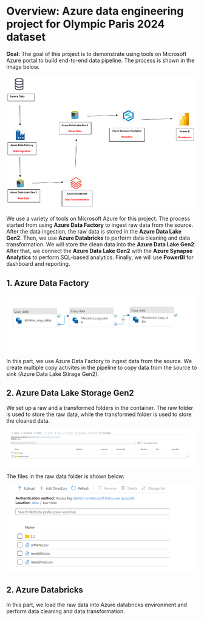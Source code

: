 
# Overview: Azure data engineering project for Olympic Paris 2024 dataset 

**Goal:** The goal of this project is to demonstrate using tools on Microsoft Azure portal to build end-to-end data pipeline. The process is shown in the image below.

![](image/Azure.png)

We use a variety of tools on Microsoft Azure for this project. The process started from using **Azure Data Factory** to ingest raw data from the source. After the data ingestion, the raw data is stored in the **Azure Data Lake Gen2**. Then, we use **Azure Databricks** to perform data cleaning and data transformation. We will store the clean data into the **Azure Data Lake Gen2**. After that, we connect the **Azure Data Lake Gen2** with the **Azure Synapse Analytics** to perform SQL-based analytics. Finally, we will use **PowerBI** for dashboard and reporting.


## 1. Azure Data Factory

![](image/Azure_Data_Factory_Activities.png)

In this part, we use Azure Data Factory to ingest data from the source. We create multiple copy activites in the pipeline to copy data from the source to sink (Azure Data Lake Stirage Gen2). 

## 2. Azure Data Lake Storage Gen2

We set up a raw and a transformed folders in the container. The raw folder is used to store the raw data, while the transformed folder is used to store the cleaned data.

![](image/Azure_Data_Lake_Storage_Gen2_Container.png)

The files in the raw data folder is shown below:

![](image/Azure_Data_Lake_Storage_Gen2_Raw.png)


## 2. Azure Databricks

In this part, we load the raw data into Azure databricks environment and perform data cleaning and data transformation.
